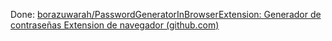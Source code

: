 Done:
[borazuwarah/PasswordGeneratorInBrowserExtension: Generador de contraseñas Extension de navegador (github.com)](https://github.com/borazuwarah/PasswordGeneratorInBrowserExtension)
